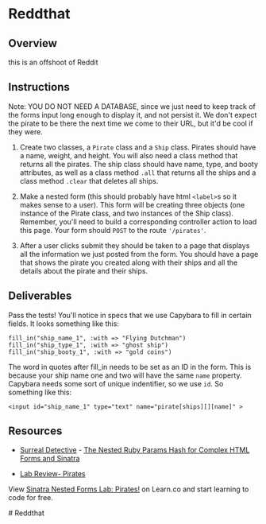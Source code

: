 # Reddthat

## Overview

this is an offshoot of Reddit

## Instructions

Note: YOU DO NOT NEED A DATABASE, since we just need to keep track of the forms input long enough to display it, and not persist it.  We don't expect the pirate to be there the next time we come to their URL, but it'd be cool if they were.

1. Create two classes, a `Pirate` class and a `Ship` class. Pirates should have a name, weight, and height. You will also need a class method that returns all the pirates. The ship class should have name, type, and booty attributes, as well as a class method `.all` that returns all the ships and a class method `.clear` that deletes all ships.

2. Make a nested form (this should probably have html `<label>`s so it makes sense to a user). This form will be creating three objects (one instance of the Pirate class, and two instances of the Ship class). Remember, you'll need to build a corresponding controller action to load this page. Your form should `POST` to the route `'/pirates'`.

3. After a user clicks submit they should be taken to a page that displays all the information we just posted from the form.  You should have a page that shows the pirate you created along with their ships and all the details about the pirate and their ships.

## Deliverables

Pass the tests! You'll notice in specs that we use Capybara to fill in certain fields. It looks something like this:

```
fill_in("ship_name_1", :with => "Flying Dutchman")
fill_in("ship_type_1", :with => "ghost ship")
fill_in("ship_booty_1", :with => "gold coins")
```

The word in quotes after fill_in needs to be set as an ID in the form. This is because your ship name one and two will have the same `name` property. Capybara needs some sort of unique indentifier, so we use `id`. So something like this:

```
<input id="ship_name_1" type="text" name="pirate[ships][][name]" >
```

## Resources
* [Surreal Detective](http://surrealdetective.github.io/) - [The Nested Ruby Params Hash for Complex HTML Forms and Sinatra](http://surrealdetective.github.io/blog/2013/07/01/the-nested-ruby-params-hash-for-complex-html-forms-and-sinatra/)

* [Lab Review- Pirates](https://www.youtube.com/watch?v=kgHN11dQ3H0)

<p data-visibility='hidden'>View <a href='https://learn.co/lessons/sinatra-nested-forms' title='Sinatra Nested Forms Lab: Pirates!'>Sinatra Nested Forms Lab: Pirates!</a> on Learn.co and start learning to code for free.</p>
# Reddthat
